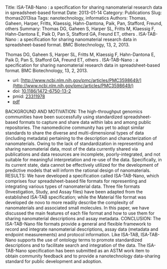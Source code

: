 Title: ISA-TAB-Nano : a specification for sharing nanomaterial research data in spreadsheet-based format
Date: 2013-01-14
Category: Publications
Slug: thomas2013isa
Tags: nanotechnology, informatics
Authors: Thomas, Gaheen, Harper, Fritts, Klaessig, Hahn-Dantona, Paik, Pan, Stafford, Freund, others
Summary: Thomas DG, Gaheen S, Harper SL, Fritts M, Klaessig F, Hahn-Dantona E, Paik D, Pan S, Stafford GA, Freund ET, others . ISA-TAB-Nano : a specification for sharing nanomaterial research data in spreadsheet-based format. BMC Biotechnology, 13, 2, 2013. 

Thomas DG, Gaheen S, Harper SL, Fritts M, Klaessig F, Hahn-Dantona E, Paik D, Pan S, Stafford GA, Freund ET, others . ISA-TAB-Nano : a specification for sharing nanomaterial research data in spreadsheet-based format. BMC Biotechnology, 13, 2, 2013. 

* url: [http://www.ncbi.nlm.nih.gov/pmc/articles/PMC3598649/](http://www.ncbi.nlm.nih.gov/pmc/articles/PMC3598649/)
* doi: [10.1186/1472-6750-13-2](http://dx.doi.org/10.1186/1472-6750-13-2)
* pmid: [23311978](http://www.ncbi.nlm.nih.gov/pubmed/23311978)
* [pdf](http://sobolevnrm.github.io/papers/thomas2013isa.pdf)

BACKGROUND AND MOTIVATION: The high-throughput genomics communities have been successfully using standardized spreadsheet-based formats to capture and share data within labs and among public repositories. The nanomedicine community has yet to adopt similar standards to share the diverse and multi-dimensional types of data (including metadata) pertaining to the description and characterization of nanomaterials. Owing to the lack of standardization in representing and sharing nanomaterial data, most of the data currently shared via publications and data resources are incomplete, poorly-integrated, and not suitable for meaningful interpretation and re-use of the data. Specifically, in its current state, data cannot be effectively utilized for the development of predictive models that will inform the rational design of nanomaterials. RESULTS: We have developed a specification called ISA-TAB-Nano, which comprises four spreadsheet-based file formats for representing and integrating various types of nanomaterial data. Three file formats (Investigation, Study, and Assay files) have been adapted from the established ISA-TAB specification; while the Material file format was developed de novo to more readily describe the complexity of nanomaterials and associated small molecules. In this paper, we have discussed the main features of each file format and how to use them for sharing nanomaterial descriptions and assay metadata. CONCLUSION: The ISA-TAB-Nano file formats provide a general and flexible framework to record and integrate nanomaterial descriptions, assay data (metadata and endpoint measurements) and protocol information. Like ISA-TAB, ISA-TAB-Nano supports the use of ontology terms to promote standardized descriptions and to facilitate search and integration of the data. The ISA-TAB-Nano specification has been submitted as an ASTM work item to obtain community feedback and to provide a nanotechnology data-sharing standard for public development and adoption.
